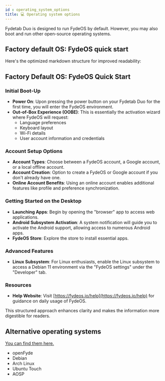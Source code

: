```yaml
---
id : operating_system_options
title: 💻 Operating system options
---
```


Fydetab Duo is designed to run FydeOS by default. However, you may also boot and run other open-source operating systems.


## Factory default OS: FydeOS quick start

Here's the optimized markdown structure for improved readability:

## Factory Default OS: FydeOS Quick Start

### Initial Boot-Up
- **Power On**: Upon pressing the power button on your Fydetab Duo for the first time, you will enter the FydeOS environment.
- **Out-of-Box Experience (OOBE)**: This is essentially the activation wizard where FydeOS will request:
    - Language preferences
    - Keyboard layout
    - Wi-Fi details
    - User account information and credentials

### Account Setup Options
- **Account Types**: Choose between a FydeOS account, a Google account, or a local offline account.
- **Account Creation**: Option to create a FydeOS or Google account if you don't already have one.
- **Online Account Benefits**: Using an online account enables additional features like profile and preference synchronization.

### Getting Started on the Desktop
- **Launching Apps**: Begin by opening the "browser" app to access web applications.
- **Android Subsystem Activation**: A system notification will guide you to activate the Android support, allowing access to numerous Android apps.
- **FydeOS Store**: Explore the store to install essential apps.

### Advanced Features
- **Linux Subsystem**: For Linux enthusiasts, enable the Linux subsystem to access a Debian 11 environment via the "FydeOS settings" under the "Developer" tab.

### Resources
- **Help Website**: Visit [https://fydeos.io/help](https://fydeos.io/help) for guidance on daily usage of FydeOS.

This structured approach enhances clarity and makes the information more digestible for readers.

## Alternative operating systems
[You can find them here.](-/category/-os-release-board)
- openFyde
- Debian
- Arch Linux
- Ubuntu Touch
- AOSP
